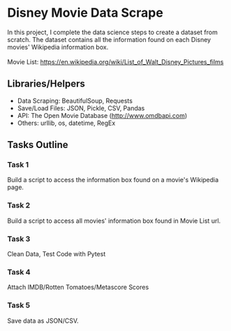 # Disney Movie Data Scrape
In this project, I complete the data science steps to create a dataset from scratch. The dataset contains all the information found on each Disney movies' Wikipedia information box.
<br /> <br /> Movie List: https://en.wikipedia.org/wiki/List_of_Walt_Disney_Pictures_films

## Libraries/Helpers
- Data Scraping: BeautifulSoup, Requests
- Save/Load Files: JSON, Pickle, CSV, Pandas
- API: The Open Movie Database (http://www.omdbapi.com)
- Others: urllib, os, datetime, RegEx

## Tasks Outline
### Task 1
Build a script to access the information box found on a movie's Wikipedia page. 
### Task 2
Build a script to access all movies' information box found in Movie List url.
### Task 3
Clean Data, Test Code with Pytest
### Task 4
Attach IMDB/Rotten Tomatoes/Metascore Scores
### Task 5
Save data as JSON/CSV.
